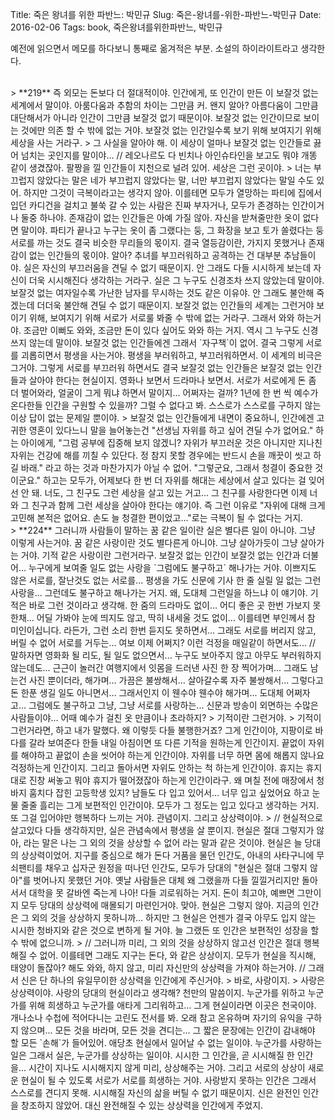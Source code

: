 Title: 죽은 왕녀를 위한 파반느: 박민규
Slug: 죽은-왕녀를-위한-파반느-박민규
Date: 2016-02-06
Tags: book, 죽은왕녀를위한파반느, 박민규

예전에 읽으면서 메모를 하다보니 통째로 옮겨적은 부분. 소설의 하이라이트라고 생각한다.

<br>
> **219** 즉 외모는 돈보다 더 절대적이야. 인간에게, 또 인간이 만든 이 보잘것 없는 세계에서 말이야. 아룸다움과 추함의 차이는 그만큼 커. 왠지 알아? 아름다움이 그만큼 대단해서가 아니라 인간이 그만큼 보잘것 없기 때문이야. 보잘것 없는 인간이므로 보이는 것에만 의존 할 수 밖에 없는 거야. 보잘것 없는 인간일수록 보기 위해 보여지기 위해 세상을 사는 거라구.
> 
그 사실을 알아야 해. 이 세상이 얼마나 보잘것 없는 인간들로 끓어 넘치는 곳인지를 말이야... // 레오나르도 다 빈치나 아인슈타인을 보고도 뭐야 개똥 같이 생겼잖아. 팔짱을 낄 인간들이 지천으로 널려 있어. 세상은 그런 곳이야.
>
너는 부끄럽지 않았다는 말은 네가 부끄럽지 않았다는 말, 너만 부끄럽지 않았다는 말일 수도 있어. 하지만 그것이 극복이라고는 생각지 않아. 이를테면 모두가 열망하는 파티에 집에서 입던 카디건을 걸치고 불쑥 갈 수 있는 사람은 진짜 부자거나, 모두가 존경하는 인간이거나 둘중 하나야. 존재감이 없는 인간들은 아예 가질 않아. 자신을 받쳐줄만한 옷이 없다면 말이야. 파티가 끝나고 누구는 옷이 좀 그랬다는 둥, 그 화장을 보고 토가 쏠렸다는 둥 서로를 까는 것도 결국 비슷한 무리들의 몫이지. 결국 열등감이란, 가지지 못했거나 존재감이 없는 인간들의 몫이야. 알아? 추녀를 부끄러워하고 공격하는 건 대부분 추남들이야. 실은 자신의 부끄러움을 견딜 수 없기 때문이지. 안 그래도 다들 시시하게 보는데 자신이 더욱 시시해진다 생각하는 거라구. 실은 그 누구도 신경조차 쓰지 않았는데 말이야. 보잘것 없는 여자일수록 가난한 남자를 무시하는 것도 같은 이유야. 안 그래도 불안해 죽겠는데 더더욱 불안해 견딜 수 없기 때문이지. 보잘것 없는 인간들의 세계는 그런거야 보이기 위해, 보여지기 위해 서로가 서로룰 봐줄 수 밖에 없는 거라구.
그래서 와와 하는거야. 조금만 이뻐도 와와, 조금만 돈이 있다 싶어도 와와 하는 거지. 역시 그 누구도 신경쓰지 않는데 말이야. 보잘것 없는 인간들에겐 그래서 `자구책`이 없어. 결국 그렇게 서로를 괴롭히면서 평생을 사는거야. 평생을 부러워하고, 부끄러워하면서. 이 세계의 비극은 그거야. 그렇게 서로를 부끄러워 하면서도 결국 보잘것 없는 인간들은 보잘것 없는 인간들과 살아야 한다는 현실이지. 영화나 보면서 드라마나 보면서. 서로가 서로에게 돈 좀 더 벌어와라, 얼굴이 그게 뭐냐 하면서 말이지... 어쩌자는 걸까? 1년에 한 번 씩 예수가 온다한들 인간을 구원할 수 있을까? 그럴 수 없다고 봐. 스스로가 스스로를 구하지 않는 이상 답이 없는 문제일 뿐이야.
>
보잘것 없는 인간들에게 내면이 중요하니, 인간에겐 고귀한 영혼이 있다느니 말을 늘어놓는건 "선생님 자위를 하고 싶어 견딜 수가 없어요." 하는 아이에게, "그럼 공부에 집중해 보지 않겠니? 자위가 부끄러운 것은 아니지만 지나친 자위는 건강에 해를 끼칠 수 있단다. 정 참지 못할 경우에는 반드시 손을 깨끗이 씻고 하길 바래." 라고 하는 것과 마찬가지가 아닐 수 없어. "그렇군요, 그래서 청결이 중요한 것이군요." 하고는 모두가, 어제보다 한 번 더 자위를 해대는 세상에서 살고 있다는 걸 잊어선 안 돼. 너도, 그 친구도 그런 세상을 살고 있는 거고... 그 친구를 사랑한다면 이제 너와 그 친구과 함께 그런 세상을 살아야 한다는 얘기야. 즉 그런 이유로 "자위에 대해 크게 고민해 본적은 없어요. 손도 늘 청결한 편이었고..."로는 극복이 될 수 없다는 거지.

<br>
> **224** 그러니까 사람들이 말하는 꿈 같은 일이란 실은 별다른 일이 아니야. 그냥 이렇게 사는거야. 꿈 같은 사랑이란 것도 별다른게 아니야. 그냥 살아가듯이 그냥 살아가는 거야. 기적 같은 사랑이란 그런거라구. 보잘것 없는 인간이 보잘것 없는 인간과 더불어... 누구에게 보여줄 일도 없는 사랑을 `그럼에도 불구하고` 해나가는 거야. 이쁘지도 않은 서로를, 잘난것도 없는 서로를... 평생을 가도 신문에 기사 한 줄 실릴 일 없는 그런 사랑을... 그런데도 불구하고 해나가는 거지. 왜, 도대체 그런일을 하느냐 이 얘기야. 기적은 바로 그런 것이라고 생각해. 한 줌의 드라마도 없이... 어디 좋은 곳 한번 가보지 못한채... 어딜 가봐야 눈에 띄지도 않고, 딱히 내세울 것도 없이... 이를테면 부인께서 참 미인이십니다. 라든가, 그런 소리 한번 듣지도 못하면서... 그래도 서로를 버리지 않고, 버릴 수 없어 서로를 거두는... 여보 이제 어쩌지? 이런 걱정을 매일같이 하면서도... // 말하자면 영화화 될 리도, 될 일도 없으면서... 누구도 보아주지 않고 아무도 부러워하지 않는데도... 근근이 놀러간 여행지에서 잇몸을 드러낸 사진 한 장 찍어가며... 그래도 남는건 사진 뿐이더라, 해가며... 가끔은 불쌍해서... 살아갈수록 자주 불쌍해서... 그렇다고 돈 한푼 생길 일도 아니면서... 그래서인지 이 웬수야 웬수야 해가며... 도대체 어쩌자고... 그럼에도 불구하고 그냥, 그냥 서로를 사랑하는... 신문과 방송이 외면하는 수많은 사람들이야... 어때 예수가 걸친 옷 만큼이나 초라하지?
> 
기적이란 그런거야.
>
기적이 그런거라면, 하고 내가 말했다. 왜 이렇듯 다들 불행한거죠? 그게 인간이야, 지팡이로 바다를 갈라 보여준다 한들 내일 아침이면 또 다른 기적을 원하는게 인간이지. 끝없이 자위를 해야하고 끝없이 손을 씻어야 하는게 인간이야. 자위를 너무 하면 몸에 해롭지 않나요 걱정하는게 인간이지. 그리고 돌아서면 자위도 안하는 척 하는게 인간이야. 휴지는 휴지대로 진창 써놓고 뭐야 휴지가 떨어졌잖아 하는게 인간이라구. 왜 며칠 전에 매장에서 청바지 훔치다 잡힌 고등학생 있지? 남들도 다 입고 있어서... 너무 입고 싶었어요 하고 눈물 줄줄 흘리는 그게 보편적인 인간이야. 모두가 그 정도는 입고 있다고 생각하는 거지. 또 그걸 입어야만 행복하다 느끼는 거야. 관념이지. 그리고 상상력이야.
>
// 현실적으로 살고있다 다들 생각하지만, 실은 관념속에서 평생을 살 뿐이지. 현실은 절대 그렇지가 않아, 라는 말은 나는 그 외의 것을 상상할 수 없어 라는 말과 같은 것이야. 현실은 늘 당대의 상상력이었어. 지구를 중심으로 해가 돈다 거품을 물던 인간도, 아내의 사타구니에 무쇠팬티를 채우고 십자군 원정을 떠나던 인간도, 모두가 당대의 "현실은 절대 그렇지 않아"를 벗어나지 못했던 거야. 옛날 사람들은 대체 왜 그랬을까 다들 낄낄거리지만 돌아서서 대학을 못 갈바엔 죽는게 나아! 다들 괴로워하는 거지. 돈이 최고야, 예쁘면 그만이지 모두 당대의 상상력에 매몰되기 마련인거야. 맞아. 현실은 그렇지 않아. 지금의 인간은 그 외의 것을 상상하지 못하니까... 하지만 그 현실은 언젠가 결국 아무도 입지 않는 시시한 청바지와 같은 것으로 변하게 될 거야. 늘 그랬든 또 인간은 보편적인 성장을 할 수 밖에 없으니까.
>
// 그러니까 미리, 그 외의 것을 상상하지 않고선 인간은 절대 행복해질 수 없어. 이를테면 그래도 지구는 돈다, 와 같은 상상이지. 모두가 현실을 직시해, 태양이 돌잖아? 해도 와와, 하지 않고, 미리 자신만의 상상력을 가져야 하는거야. // 그래서 신은 단 하나의 유일무이한 상상력을 인간에게 주신거야. 
>
바로, 사랑이지.
>
사랑은 상상력이야. 사랑의 당대의 현실이라고 생각해? 천만의 말씀이지. 누군가를 위하고 누군가를 위해 희생하고 누군가를 애타게 그리워하고... 그게 현실이라면 이곳은 천국이야. 개나소나 수첩에 적어다니는 고린도 전서를 봐. 오래 참고 온유하며 자기의 유익을 구하지 않으며... 모든 것을 바라며, 모든 것을 견디는... 그 짧은 문장에는 인간이 감내해야 할 모든 `손해`가 들어있어. 애당초 현실에서 일어날 수 없는 일이야. 누군가를 사랑하는 일은 그래서 실은, 누군가를 상상하는 일이야. 시시한 그 인간을, 곧 시시해질 한 인간을... 시간이 지나도 시시해지지 않게 미리, 상상해주는 거야. 그리고 서로의 상상이 새로운 현실이 될 수 있도록 서로가 서로를 희생하는 거야. 사랑받지 못하는 인간은 그래서 스스로를 견디지 못해. 시시해질 자신의 삶을 버틸 수 없기 때문이지. 신은 완전인 인간을 창조하지 않았어. 대신 완전해질 수 있는 상상력을 인간에게 주었지.
